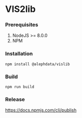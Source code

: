 # VIS2lib


### Prerequisites 
 1. NodeJS >= 8.0.0
 2. NPM 

### Installation 

`npm install @alephdata/vislib`

### Build
`npm run build`

### Release 
https://docs.npmjs.com/cli/publish  

